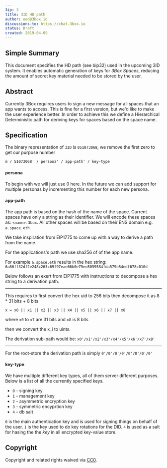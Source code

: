 ```yaml
---
3ip: 3
title: 3ID HD path
author: oed@3box.io
discussions-to: https://chat.3box.io
status: Draft
created: 2019-04-09
---
```


## Simple Summary
This document specifies the HD path (see bip32) used in the upcoming 3ID system. It enables automatic generation of keys for *3Box Spaces*, reducing the amount of secret key material needed to be stored by the user.

## Abstract
Currently 3Box requires users to sign a new message for all spaces that an app wants to access. This is fine for a first version, but we'd like to make the user experience better. In order to achieve this we define a Hierarchical Deterministic path for deriving keys for spaces based on the space name.

## Specification

The binary representation of `3ID` is `051073068`, we remove the first zero to get our purpose number
```
m / 51073068' / persona' / app-path' / key-type
```

#### persona
To begin with we will just use 0 here. In the future we can add support for multiple personas by incrementing this number for each new persona.

#### app-path
The app path is based on the hash of the name of the space. Current spaces have only a string as their identifier. We will encode these spaces as: `<name>.3box`. All other spaces will be based on their ENS domain e.g. `a.space.eth`.

We take inspiration from EIP1775 to come up with a way to derive a path from the name.

For the applications's path we use sha256 of of the app name.

For example `a.space.eth` results in the hex string:
`6a86ff32df2e248c263c69f97eae66b0e75ee8059584fda579e84edf678c010d`

Below follows an exert from EIP1775 with instructions to decompose a hex string to a derivation path.

---
This requires to first convert the hex uid to 256 bits then decompose it as 8 * 31 bits + 8 bits

`x = x0 || x1 || x2 || x3 || x4 || x5 || x6 || x7 || x8`

where `x0` to `x7` are 31 bits and `x8` is 8 bits

then we convert the x_i to uints.

The derivation sub-path would be: `x0'/x1'/x2'/x3'/x4'/x5'/x6'/x7'/x8'`

---

For the root-store the derivation path is simply `0'/0'/0'/0'/0'/0'/0'/0'`

#### key-type
We have multiple different key types, all of them server different purposes. Below is a list of all the currently specified keys.

* `0` - signing key
* `1` - management key
* `2` - asymmetric encryption key
* `3` - symmetric encyprtion key
* `4` - db salt

`0` is the main authentication key and is used for signing things on behalf of the user. `1` is the key used to do key rotations for the DID. `4` is used as a salt for hasing the the *key* in all encrypted key-value store.

## Copyright
Copyright and related rights waived via [CC0](https://creativecommons.org/publicdomain/zero/1.0/).
